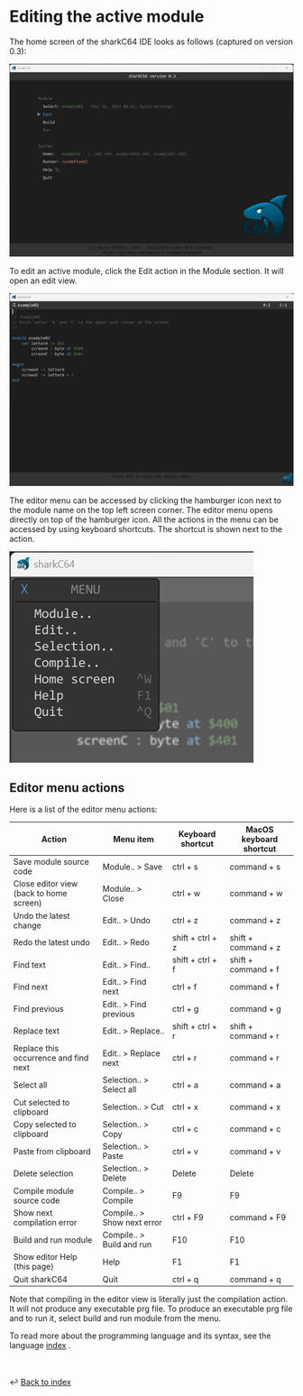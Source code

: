 # Editing the active module

The home screen of the sharkC64 IDE looks as follows (captured on version 0.3):

![Selecting active module](../images/editing.png)

To edit an active module, click the Edit action in the Module section.
It will open an edit view.

![Edit view](../images/edit-view.png)

The editor menu can be accessed by clicking the hamburger icon next to the module name
on the top left screen corner. The editor menu opens directly on top of the hamburger icon.
All the actions in the menu can be accessed by using keyboard shortcuts. 
The shortcut is shown next to the action. 

![Editor menu](../images/editor-menu.png)


## Editor menu actions
Here is a list of the editor menu actions:

| Action                                  | Menu item                   | Keyboard shortcut | MacOS keyboard shortcut |
|-----------------------------------------|-----------------------------|-------------------|-------------------------|
| Save module source code                 | Module.. > Save             | ctrl + s          | command + s             |
| Close editor view (back to home screen) | Module.. > Close            | ctrl + w          | command + w             |
| Undo the latest change                  | Edit.. > Undo               | ctrl + z          | command + z             |
| Redo the latest undo                    | Edit.. > Redo               | shift + ctrl + z  | shift + command + z     |
| Find text                               | Edit.. > Find..             | shift + ctrl + f  | shift + command + f     |
| Find next                               | Edit.. > Find next          | ctrl + f          | command + f             |
| Find previous                           | Edit.. > Find previous      | ctrl + g          | command + g             |
| Replace text                            | Edit.. > Replace..          | shift + ctrl + r  | shift + command + r     |
| Replace this occurrence and find next   | Edit.. > Replace next       | ctrl + r          | command + r             |
| Select all                              | Selection.. > Select all    | ctrl + a          | command + a             |
| Cut selected to clipboard               | Selection.. > Cut           | ctrl + x          | command + x             |
| Copy selected to clipboard              | Selection.. > Copy          | ctrl + c          | command + c             |
| Paste from clipboard                    | Selection.. > Paste         | ctrl + v          | command + v             |
| Delete selection                        | Selection.. > Delete        | Delete            | Delete                  |
| Compile module source code              | Compile.. > Compile         | F9                | F9                      |
| Show next compilation error             | Compile.. > Show next error | ctrl + F9         | command + F9            |
| Build and run module                    | Compile.. > Build and run   | F10               | F10                     |
| Show editor Help (this page)            | Help                        | F1                | F1                      |
| Quit sharkC64                           | Quit                        | ctrl + q          | command + q             |

Note that compiling in the editor view is literally just the compilation action.
It will not produce any executable prg file. 
To produce an executable prg file and to run it, select build and run module from the menu. 

To read more about the programming language and its syntax, see the language [index](../index.md) .

<br /><br />
:leftwards_arrow_with_hook: [Back to index](../index.md)

